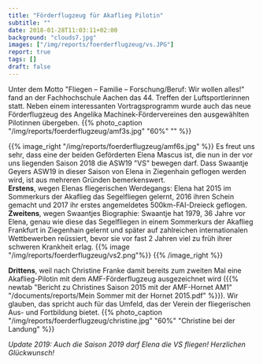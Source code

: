 ```yaml
---
title: "Förderflugzeug für Akaflieg Pilotin"
subtitle: ""
date: 2018-01-28T11:03:11+02:00
background: "clouds7.jpg"
images: ["/img/reports/foerderflugzeug/vs.JPG"]
report: true
tags: []
draft: false
---
```


Unter dem Motto "Fliegen – Familie – Forschung/Beruf: Wir wollen alles!" fand an der Fachhochschule Aachen das 44. Treffen der Luftsportlerinnen statt. Neben einem interessanten Vortragsprogramm wurde auch das neue Förderflugzeug des Angelika Machinek-Fördervereines den ausgewählten Pilotinnen übergeben.
{{% photo_caption "/img/reports/foerderflugzeug/amf3s.jpg" "60%" "" %}}

{{% image_right "/img/reports/foerderflugzeug/amf6s.jpg" %}}
Es freut uns sehr, dass eine der beiden Geförderten Elena Mascus ist, die nun in der vor uns liegenden Saison 2018 die ASW19 "VS" bewegen darf. Dass Swaantje Geyers ASW19 in dieser Saison von Elena in Ziegenhain geflogen werden wird, ist aus mehreren Gründen bemerkenswert.
<br>**Erstens**, wegen Elenas fliegerischen Werdegangs: Elena hat 2015 im Sommerkurs der Akaflieg das Segelfliegen gelernt, 2016 ihren Schein gemacht und 2017 ihr erstes angemeldetes 500km-FAI-Dreieck geflogen.
<br>**Zweitens**, wegen Swaantjes Biographie: Swaantje hat 1979, 36 Jahre vor Elena, genau wie diese das Segelfliegen in einem Sommerkurs der Akaflieg Frankfurt in Ziegenhain gelernt und später auf zahlreichen internationalen Wettbewerben reüssiert, bevor sie vor fast 2 Jahren viel zu früh ihrer schweren Krankheit erlag.
{{% image "/img/reports/foerderflugzeug/vs2.png"%}}
{{% /image_right %}}

**Drittens**, weil nach Christine Franke damit bereits zum zweiten Mal eine Akaflieg-Pilotin mit dem AMF-Förderflugzeug ausgezeichnet wird ({{% newtab "Bericht zu Christines Saison 2015 mit der AMF-Hornet AM1" "/documents/reports/Mein Sommer mit der Hornet 2015.pdf" %}}). Wir glauben, das spricht auch für das Umfeld, das der Verein der fliegerischen Aus- und Fortbildung bietet.
{{% photo_caption "/img/reports/foerderflugzeug/christine.jpg" "60%" "Christine bei der Landung" %}}

*Update 2019: Auch die Saison 2019 darf Elena die VS fliegen! Herzlichen Glückwunsch!*
